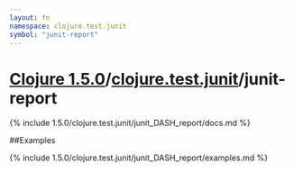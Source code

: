 ```yaml
---
layout: fn
namespace: clojure.test.junit
symbol: "junit-report"
---
```


# [Clojure 1.5.0](../../)/[clojure.test.junit](../)/junit-report

{% include 1.5.0/clojure.test.junit/junit_DASH_report/docs.md %}

##Examples

{% include 1.5.0/clojure.test.junit/junit_DASH_report/examples.md %}

